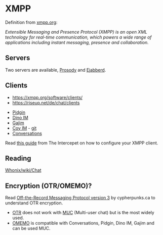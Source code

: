 # XMPP

Definition from [xmpp.org](https://xmpp.org/about/):

_Extensible Messaging and Presence Protocol (XMPP) is an open XML technology for real-time communication, which powers a wide range of applications including instant messaging, presence and collaboration._

## Servers

Two servers are available, [Prosody](prosody) and [Ejabberd](ejabberd).

## Clients

- https://xmpp.org/software/clients/
- https://riseup.net/de/chat/clients

* [Pidgin](https://developer.pidgin.im/wiki/Using%20Pidgin)
* [Dino IM](https://dino.im/)
* [Gajim](https://gajim.org/)
* [Coy IM](https://coy.im/) - [git](https://github.com/coyim/coyim)
* [Conversations](https://conversations.im/)

Read [this guide](https://archive.is/n116i#selection-705.16-705.20) from The Intercepet on how to configure your XMPP client.

## Reading

[Whonix/wiki/Chat](https://www.whonix.org/wiki/Chat)

## Encryption (OTR/OMEMO)?

Read [Off-the-Record Messaging Protocol version 3](https://otr.cypherpunks.ca/Protocol-v3-4.1.1.html) by cypherpunks.ca to understand OTR encryption.

* [OTR](https://xmpp.org/extensions/xep-0364.html) does not work with [MUC](https://xmpp.org/extensions/xep-0045.html) (Multi-user chat) but is the most widely used.
* [OMEMO](https://xmpp.org/extensions/xep-0384.html) is compatible with Conversations, Pidgin, Dino IM, Gajim and can be used MUC.
